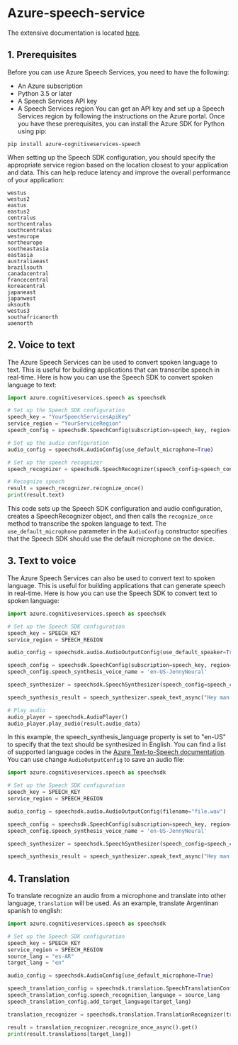 # Azure-speech-service

The extensive documentation is located [here](https://learn.microsoft.com/en-us/python/api/azure-cognitiveservices-speech/?view=azure-python).

## 1. Prerequisites
Before you can use Azure Speech Services, you need to have the following:

* An Azure subscription
* Python 3.5 or later
* A Speech Services API key
* A Speech Services region
You can get an API key and set up a Speech Services region by following the instructions on the Azure portal. Once you have these prerequisites, you can install the Azure SDK for Python using pip:
```
pip install azure-cognitiveservices-speech
```
When setting up the Speech SDK configuration, you should specify the appropriate service region based on the location closest to your application and data. This can help reduce latency and improve the overall performance of your application:
```
westus
westus2
eastus
eastus2
centralus
northcentralus
southcentralus
westeurope
northeurope
southeastasia
eastasia
australiaeast
brazilsouth
canadacentral
francecentral
koreacentral
japaneast
japanwest
uksouth
westus3
southafricanorth
uaenorth
```
## 2. Voice to text
The Azure Speech Services can be used to convert spoken language to text. This is useful for building applications that can transcribe speech in real-time. Here is how you can use the Speech SDK to convert spoken language to text:
```python
import azure.cognitiveservices.speech as speechsdk

# Set up the Speech SDK configuration
speech_key = "YourSpeechServicesApiKey"
service_region = "YourServiceRegion"
speech_config = speechsdk.SpeechConfig(subscription=speech_key, region=service_region)

# Set up the audio configuration
audio_config = speechsdk.AudioConfig(use_default_microphone=True)

# Set up the speech recognizer
speech_recognizer = speechsdk.SpeechRecognizer(speech_config=speech_config, audio_config=audio_config)

# Recognize speech
result = speech_recognizer.recognize_once()
print(result.text)
```
This code sets up the Speech SDK configuration and audio configuration, creates a SpeechRecognizer object, and then calls the `recognize_once` method to transcribe the spoken language to text. The `use_default_microphone` parameter in the `AudioConfig` constructor specifies that the Speech SDK should use the default microphone on the device.

## 3. Text to voice
The Azure Speech Services can also be used to convert text to spoken language. This is useful for building applications that can generate speech in real-time. Here is how you can use the Speech SDK to convert text to spoken language:
```python
import azure.cognitiveservices.speech as speechsdk

# Set up the Speech SDK configuration
speech_key = SPEECH_KEY
service_region = SPEECH_REGION

audio_config = speechsdk.audio.AudioOutputConfig(use_default_speaker=True)

speech_config = speechsdk.SpeechConfig(subscription=speech_key, region=service_region)
speech_config.speech_synthesis_voice_name = 'en-US-JennyNeural'

speech_synthesizer = speechsdk.SpeechSynthesizer(speech_config=speech_config, audio_config=audio_config)

speech_synthesis_result = speech_synthesizer.speak_text_async("Hey man!").get()

# Play audio
audio_player = speechsdk.AudioPlayer()
audio_player.play_audio(result.audio_data)
```
In this example, the speech_synthesis_language property is set to "en-US" to specify that the text should be synthesized in English. You can find a list of supported language codes in the [Azure Text-to-Speech documentation](https://docs.microsoft.com/en-us/azure/cognitive-services/speech-service/language-support). 
You can use change `AudioOutputConfig` to save an audio file:
```python
import azure.cognitiveservices.speech as speechsdk

# Set up the Speech SDK configuration
speech_key = SPEECH_KEY
service_region = SPEECH_REGION

audio_config = speechsdk.audio.AudioOutputConfig(filename="file.wav")

speech_config = speechsdk.SpeechConfig(subscription=speech_key, region=service_region)
speech_config.speech_synthesis_voice_name = 'en-US-JennyNeural'

speech_synthesizer = speechsdk.SpeechSynthesizer(speech_config=speech_config, audio_config=audio_config)

speech_synthesis_result = speech_synthesizer.speak_text_async("Hey man!").get()
```
## 4. Translation
To translate recognize an audio from a microphone and translate into other language, `translation` will be used. As an example, translate Argentinan spanish to english:
```python
import azure.cognitiveservices.speech as speechsdk

# Set up the Speech SDK configuration
speech_key = SPEECH_KEY
service_region = SPEECH_REGION
source_lang = "es-AR"
target_lang = "en"

audio_config = speechsdk.AudioConfig(use_default_microphone=True)

speech_translation_config = speechsdk.translation.SpeechTranslationConfig(subscription=SPEECH_KEY, region=SPEECH_REGION)
speech_translation_config.speech_recognition_language = source_lang
speech_translation_config.add_target_language(target_lang)

translation_recognizer = speechsdk.translation.TranslationRecognizer(translation_config=speech_translation_config, audio_config=audio_config)

result = translation_recognizer.recognize_once_async().get()
print(result.translations[target_lang])
```
